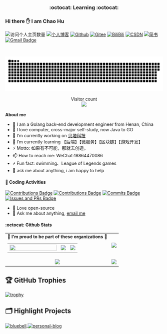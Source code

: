 <p align="center">
 <h3 align="center">:octocat: Learning :octocat:</h3>
</p>

### Hi there ✋ I am Chao Hu

[//]: # ([![Personal Mao's blog]&#40;https://img.shields.io/badge/Mao-blog-9cf?style=flat-square&#41;]&#40;https://www.huchao.vip&#41;)
![访问个人主页数量](https://komarev.com/ghpvc/?username=duktig666&color=green)
[![个人博客](https://img.shields.io/badge/-个人博客（huchao.vip）-c14438?style=flat-square&logo=B&logoColor=white)](http://www.huchao.vip/blogs)
[![Github](https://img.shields.io/github/followers/mao888?label=Github&style=social)](https://github.com/mao888)
[![Gitee](https://img.shields.io/badge/-码云-EA4335?style=flat-square&logo=Gitee&logoColor=white)](https://gitee.com/hu_maomao)
[![BiliBili](https://img.shields.io/badge/-bilibili-blue)](https://space.bilibili.com/289144374?spm_id_from=333.1007.0.0)
[![CSDN](https://img.shields.io/badge/-CSDN-c14438?style=flat-square&logo=C&logoColor=white)](https://blog.csdn.net/qq_45696377?type=blog)
[![简书](https://img.shields.io/badge/-简书-c14438?style=flat-square&logo=简&logoColor=white)](https://www.jianshu.com/u/https://www.jianshu.com/u/89b7bf8342cb)
[![Gmail Badge](https://img.shields.io/badge/gmail-2557523039@qq.com-Green?style=flat-square&logo=Gmail&logoColor=white&link=mailto:2557523039@qq.com)](mailto:2557523039@qq.com)

[//]: # ([![Twitter]&#40;https://img.shields.io/twitter/follow/pseudo_yu?logo=twitter&style=flat-square&#41;]&#40;https://twitter.com/pseudo_yu&#41;)
[//]: # ([![Visits Badge]&#40;https://badges.strrl.dev/visits/pseudoyu/pseudoyu?style=flat-square&#41;]&#40;https://github.com/pseudoyu&#41;)

<br />

<a href=#><img src="images/contributions.svg"></a>

<p align="center"> 
  Visitor count<br>
  <img src="https://profile-counter.glitch.me/daweedkob/count.svg" />
</p>


**About me**

- 🔭 I am a Golang back-end development engineer from Henan, China
- 🤔 I love computer, cross-major self-study, now Java to GO
- 📝 I’m currently working on  [贝塔科技](http://www.fotoable.com/)
- 🌱 I’m currently learning 【后端】【微服务】【区块链】【游戏开发】
- ⚡ Motto: 如果有不可能，那就去创造。
- 📫 How to reach me: WeChat:18864470086
- ⚡ Fun fact: swimming、League of Legends games
- 💬 ask me about anything, i am happy to help

#### 🔨 Coding Activities

[![Contributions Badge](https://badges.strrl.dev/contributions/all/mao888?style=flat-square)](https://github.com/mao888)
[![Contributions Badge](https://badges.strrl.dev/contributions/weekly/mao888?style=flat-square)](https://github.com/mao888)
[![Commits Badge](https://badges.strrl.dev/commits/weekly/mao888?style=flat-square)](https://github.com/mao888)
[![Issues and PRs Badge](https://badges.strrl.dev/issues-and-prs/weekly/mao888?style=flat-square)](https://github.com/mao888)

- 💼 Love open-source
- 💬 Ask me about anything, [email me](mailto:2557523039@qq.com)



#### :octocat: Github Stats

<table align="center" width="100%">
  <tr>
    <td align="center">
      <strong> 🌟 I'm proud to be part of these organizations 🌟 </strong><br>
      <table>
        <tr>
        <td align="center">
            <a href="http://www.fotoable.com">
              <img width="150" height="100%" src="https://img0.baidu.com/it/u=158442831,3568529033&fm=253&app=120&size=w931&n=0&f=JPEG&fmt=auto?sec=1665853200&t=13736dc8b68a47e9c9914eb4f4ade344" />
            </a>
          </td>
          <td align="center">
            <a href="https://github.com/zhigui-projects">
              <img src="https://avatars.githubusercontent.com/u/40972663?s=150&v=4" />
            </a>
          </td>
          <td align="center">
            <a href="https://github.com/gocn">
              <img src="https://avatars.githubusercontent.com/u/4868496?s=150&v=4" />
            </a>
          </td>
        </tr>
      </table>
    </td>
    <td align="center">
      <img width="120%" src="https://yu-readme.vercel.app/api?username=mao888&count_private=true&theme=gotham&show_icons=true" />
    </td>
  </tr>
  <tr>
          <td align="center">
            <img src="https://yu-readme.vercel.app/api/top-langs/?username=mao888&hide=html,php,css,typescript,python,java,smarty&layout=compact&theme=gotham">
          </td>
    <td align="center">
      <!-- <img src="https://yu-github-readme-stats.herokuapp.com/?user=mao888&theme=gotham"> -->
      <img src="https://github-readme-streak-stats.herokuapp.com/?user=mao888&theme=gotham">
    </td>
  </tr>
</table>

## 🏆 GitHub Trophies

[![trophy](https://github-profile-trophy.vercel.app/?username=mao888&theme=nord&column=7)](https://github.com/ryo-ma/github-profile-trophy)


## 🗂️ Highlight Projects
<td align="center">
    <a href="https://github.com/mao888/bluebell">
      <img align="center" src="https://github-readme-stats.vercel.app/api/pin/?username=mao888&repo=bluebell&show_icons=true&line_height=27&title_color=6aa6f8&text_color=8a919a&icon_color=6aa6f8&bg_color=22272e" alt="bluebell" />
    </a>
</td>

<td align="center">
    <a href="https://github.com/mao888/personal-blog">
      <img align="center" src="https://github-readme-stats.vercel.app/api/pin/?username=mao888&repo=personal-blog&show_icons=true&line_height=27&title_color=6aa6f8&text_color=8a919a&icon_color=6aa6f8&bg_color=22272e" alt="personal-blog" />
    </a>
</td>


[//]: # (#### 💻 Recent Releases)

